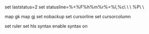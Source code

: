 
####
set laststatus=2
set statusline=%<%F%h%m%r%=%l,%c\ \ \ \%P\ \

map <Up> gk
map <Down> gj
set nobackup
set cursorline
set cursorcolumn

set ruler
set hls
syntax enable
syntax on